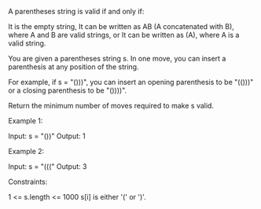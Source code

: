A parentheses string is valid if and only if:


It is the empty string,
It can be written as AB (A concatenated with B), where A and B are valid
strings, or
It can be written as (A), where A is a valid string.


You are given a parentheses string s. In one move, you can insert a
parenthesis at any position of the string.


For example, if s = "()))", you can insert an opening parenthesis to be
"(()))" or a closing parenthesis to be "())))".


Return the minimum number of moves required to make s valid.


Example 1:


Input: s = "())"
Output: 1


Example 2:


Input: s = "((("
Output: 3



Constraints:


1 <= s.length <= 1000
s[i] is either '(' or ')'.




